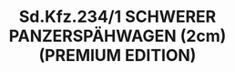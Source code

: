 ---
layout: product
title: "Sd.Kfz.234/1 SCHWERER PANZERSPÄHWAGEN (2cm) (PREMIUM EDITION)"
price: "9500" 
desc: "Maketa"
img_path: "/assets/img/DRA6879.webp"
brand: "Dragon"
available: false
special_offer: false
new: false
soon: false
cat: "010000"
subcat: "010600"
subsubcat: "0N/A"
sifra: "DRA6879"
popular: false
---